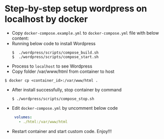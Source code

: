 # Step-by-step setup wordpress on localhost by docker

- Copy ```docker-compose.example.yml``` to ```docker-compose.yml``` file with below content:
- Running below code to install Wordpress
  ```shell
  $  ./wordpress/scripts/compose_build.sh
  $  ./wordpress/scripts/compose_start.sh
  ```
- Process to ```localhost``` to see Wordpress
- Copy folder /var/www/html from container to host
```shell
$ docker cp <container_id>:/var/www/html .
```
- After install successfully, stop container by command
  ```shell
  $ ./wordpress/scripts/compose_stop.sh
  ```
- Edit ```docker-compose.yml``` by uncomment below code
  ```yaml
   volumes:
     - ./html:/var/www/html
  ```
- Restart container and start custom code. Enjoy!!!
